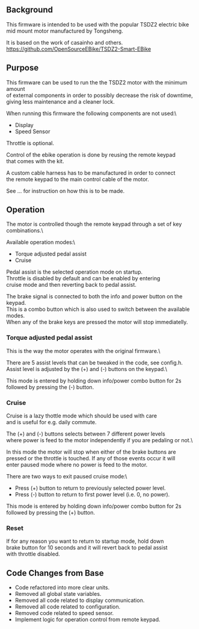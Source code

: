 
## Background
This firmware is intended to be used with the popular TSDZ2 electric 
bike mid mount motor manufactured by Tongsheng.

It is based on the work of casainho and others.\
https://github.com/OpenSourceEBike/TSDZ2-Smart-EBike

## Purpose
This firmware can be used to run the the TSDZ2 motor with the minimum amount\
of external components in order to possibly decrease the risk of downtime,\
giving less maintenance and a cleaner lock.

When running this firmware the following components are not used:\
* Display
* Speed Sensor

Throttle is optional.

Control of the ebike operation is done by reusing the remote keypad\
that comes with the kit.

A custom cable harness has to be manufactured in order to connect\
the remote keypad to the main control cable of the motor.

See ... for instruction on how this is to be made.


## Operation
The motor is controlled though the remote keypad through a set of key combinations.\

Available operation modes:\
* Torque adjusted pedal assist
* Cruise

Pedal assist is the selected operation mode on startup.\
Throttle is disabled by default and can be enabled by entering\
cruise mode and then reverting back to pedal assist.

The brake signal is connected to both the info and power button on the keypad.\
This is a combo button which is also used to switch between the available modes. \
When any of the brake keys are pressed the motor will stop immediatelly.

### Torque adjusted pedal assist
This is the way the motor operates with the original firmware.\

There are 5 assist levels that can be tweaked in the code, see config.h.\
Assist level is adjusted by the (+) and (-) buttons on the keypad.\

This mode is entered by holding down info/power combo button for 2s\
followed by pressing the (-) button.

### Cruise
Cruise is a lazy thottle mode which should be used with care\
and is useful for e.g. daily commute.

The (+) and (-) buttons selects between 7 different power levels\
where power is feed to the motor independently if you are pedaling or not.\

In this mode the motor will stop when either of the brake buttons are\
pressed or the throttle is touched. If any of those events occur it will\
enter paused mode where no power is feed to the motor.

There are two ways to exit paused cruise mode:\
* Press (+) button to return to previously selected power level.
* Press (-) button to return to first power level (i.e. 0, no power).

This mode is entered by holding down info/power combo button for 2s\
followed by pressing the (+) button.

### Reset
If for any reason you want to return to startup mode, hold down\
brake button for 10 seconds and it will revert back to pedal assist\
with throttle disabled.

## Code Changes from Base
* Code refactored into more clear units.
* Removed all global state variables.
* Removed all code related to display communication.
* Removed all code related to configuration.
* Removed code related to speed sensor.
* Implement logic for operation control from remote keypad.
